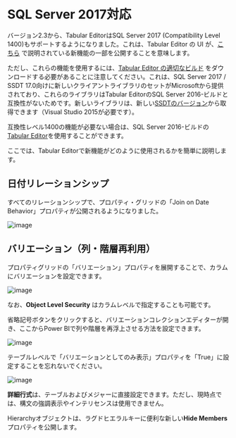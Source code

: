 ﻿# SQL Server 2017対応

バージョン2.3から、Tabular EditorはSQL Server 2017 (Compatibility Level 1400)もサポートするようになりました。これは、Tabular Editor の UI が、[こちら](https://blogs.msdn.microsoft.com/analysisservices/2017/04/19/whats-new-in-sql-server-2017-ctp-2-0-for-analysis-services/) で説明されている新機能の一部を公開することを意味します。

ただし、これらの機能を使用するには、[Tabular Editor の適切なビルド](https://github.com/otykier/TabularEditor/releases/tag/2.5-CL1400) をダウンロードする必要があることに注意してください。これは、SQL Server 2017 / SSDT 17.0向けに新しいクライアントライブラリのセットがMicrosoftから提供されており、これらのライブラリはTabular EditorのSQL Server 2016-ビルドと互換性がないためです。新しいライブラリは、新しい[SSDTのバージョン](https://docs.microsoft.com/en-us/sql/ssdt/download-sql-server-data-tools-ssdt)から取得できます（Visual Studio 2015が必要です）。

互換性レベル1400の機能が必要ない場合は、SQL Server 2016-ビルドの[Tabular Editor](https://github.com/otykier/TabularEditor/releases/tag/2.5)を使用することができます。

ここでは、Tabular Editorで新機能がどのように使用されるかを簡単に説明します。

## 日付リレーションシップ

すべてのリレーションシップで、プロパティ・グリッドの「Join on Date Behavior」プロパティが公開されるようになりました。

![image](https://cloud.githubusercontent.com/assets/8976200/25297821/9dd46be0-26f0-11e7-92bf-10a921ed20dc.png)

## バリエーション（列・階層再利用）

プロパティグリッドの「バリエーション」プロパティを展開することで、カラムにバリエーションを設定できます。

![image](https://cloud.githubusercontent.com/assets/8976200/25297845/c69ecc5a-26f0-11e7-93af-b7a2a0cc9310.png)

なお、**Object Level Security** はカラムレベルで指定することも可能です。

省略記号ボタンをクリックすると、バリエーションコレクションエディターが開き、ここからPower BIで列や階層を再浮上させる方法を設定できます。

![image](https://cloud.githubusercontent.com/assets/8976200/25297884/fd4faf58-26f0-11e7-9a1a-df7a1b05f663.png)

テーブルレベルで「バリエーションとしてのみ表示」プロパティを「True」に設定することを忘れないでください。

![image](https://cloud.githubusercontent.com/assets/8976200/25297917/2c1e4b64-26f1-11e7-8ce6-a62aef2b7d8a.png)

**詳細行式**は、テーブルおよびメジャーに直接設定できます。ただし、現時点では、構文の強調表示やインテリセンスは使用できません。

Hierarchyオブジェクトは、ラグドヒエラルキーに便利な新しい**Hide Members**プロパティを公開します。
